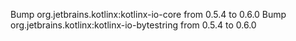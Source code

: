 Bump org.jetbrains.kotlinx:kotlinx-io-core from 0.5.4 to 0.6.0
Bump org.jetbrains.kotlinx:kotlinx-io-bytestring from 0.5.4 to 0.6.0